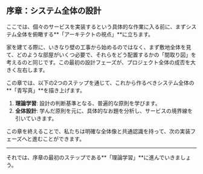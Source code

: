 ## 序章：システム全体の設計

ここでは、個々のサービスを実装するという具体的な作業に入る前に、まずシステム全体を俯瞰する**「アーキテクトの視点」**に立ちます。

家を建てる際に、いきなり壁の工事から始めるのではなく、まず敷地全体を見て、どのような部屋がいくつ必要で、それらをどう配置するかの「間取り図」を考えるのと同じです。この最初の設計フェーズが、プロジェクト全体の成否を大きく左右します。

この章では、以下の2つのステップを通じて、これから作るべきシステム全体の**「青写真」**を描き上げます。

1.  **理論学習**:
    設計の判断基準となる、普遍的な原則を学びます。
2.  **全体設計**:
    学んだ原則を元に、具体的なお題を分析し、サービスの境界線を引いていきます。

この章を終えることで、私たちは明確な全体像と共通認識を持って、次の実装フェーズへと進むことができます。

---
それでは、序章の最初のステップである**「理論学習」**に進んでいきましょう。